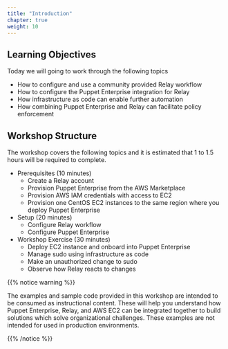 ```yaml
---
title: "Introduction" 
chapter: true
weight: 10
---
```


## Learning Objectives

Today we will going to work through the following topics

- How to configure and use a community provided Relay workflow
- How to configure the Puppet Enterprise integration for Relay
- How infrastructure as code can enable further automation
- How combining Puppet Enterprise and Relay can facilitate policy enforcement

## Workshop Structure

The workshop covers the following topics and it is estimated that 1 to 1.5 hours will be required to complete.

- Prerequisites (10 minutes)
  - Create a Relay account
  - Provision Puppet Enterprise from the AWS Marketplace
  - Provision AWS IAM credentials with access to EC2
  - Provision one CentOS EC2 instances to the same region where you deploy Puppet Enterprise
- Setup (20 minutes)
  - Configure Relay workflow
  - Configure Puppet Enterprise
- Workshop Exercise (30 minutes)
  - Deploy EC2 instance and onboard into Puppet Enterprise
  - Manage sudo using infrastructure as code
  - Make an unauthorized change to sudo
  - Observe how Relay reacts to changes

{{% notice warning %}}
<p style='text-align: left;'>
The examples and sample code provided in this workshop are intended to be consumed as instructional content. These will help you understand how Puppet Enterprise, Relay, and AWS EC2 can be integrated together to build solutions which solve organizational challenges. These examples are not intended for used in production environments.
</p>
{{% /notice %}}
